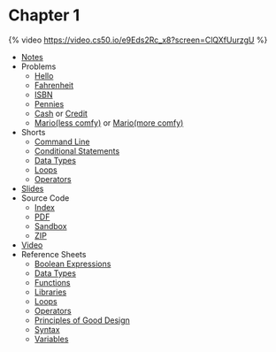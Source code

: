 # Chapter 1
{% video https://video.cs50.io/e9Eds2Rc_x8?screen=ClQXfUurzgU %}
* [Notes](notes)
* Problems
  * [Hello](https://docs.cs50.net/2019/ap/problems/hello/hello.html)
  * [Fahrenheit](https://docs.cs50.net/2019/ap/problems/fahrenheit/fahrenheit.html)
  * [ISBN](https://docs.cs50.net/2019/ap/problems/isbn/isbn.html)
  * [Pennies](https://docs.cs50.net/2019/ap/problems/pennies/pennies.html)
  * [Cash](https://docs.cs50.net/2019/ap/problems/cash/cash.html) or [Credit](https://docs.cs50.net/2019/ap/problems/credit/credit.html)
  * [Mario(less comfy)](https://docs.cs50.net/2019/ap/problems/mario/less/mario.html) or [Mario(more comfy)](https://docs.cs50.net/2019/ap/problems/mario/more/mario.html)
* Shorts
  * [Command Line](https://www.youtube.com/watch?v=lnYKOnz9ln8)
  * [Conditional Statements](https://www.youtube.com/watch?v=FqUeHzvci10)
  * [Data Types](https://www.youtube.com/watch?v=q6K8KMqt8wQ)
  * [Loops](https://www.youtube.com/watch?v=QOvo-xFL9II)
  * [Operators](https://www.youtube.com/watch?v=7apBtlEkJzk)
* [Slides](https://cdn.cs50.net/2018/fall/lectures/1/lecture1.pdf)
* Source Code
  * [Index](https://cdn.cs50.net/2018/fall/lectures/1/src1/)
  * [PDF](https://cdn.cs50.net/2018/fall/lectures/1/src1.pdf)
  * [Sandbox](https://sandbox.cs50.io/fbe800b2-4c6f-4bf4-8642-a853ee08ce5d)
  * [ZIP](https://cdn.cs50.net/2018/fall/lectures/1/src1.zip)
* [Video](https://video.cs50.net/2018/fall/lectures/1)
* Reference Sheets
  * [Boolean Expressions](https://ap.cs50.school/assets/pdfs/boolean_expressions.pdf)
  * [Data Types](https://ap.cs50.school/assets/pdfs/data_types.pdf)
  * [Functions](https://ap.cs50.school/assets/pdfs/functions.pdf)
  * [Libraries](https://ap.cs50.school/assets/pdfs/libraries.pdf)
  * [Loops](https://ap.cs50.school/assets/pdfs/loops.pdf)
  * [Operators](https://ap.cs50.school/assets/pdfs/operators.pdf)
  * [Principles of Good Design](https://ap.cs50.school/assets/pdfs/principles_of_good_design.pdf)
  * [Syntax](https://ap.cs50.school/assets/pdfs/syntax.pdf)
  * [Variables](https://ap.cs50.school/assets/pdfs/variables.pdf)
